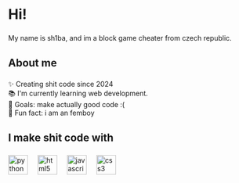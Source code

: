 <h1 align="left">Hi!</h1>

###

<p align="left">My name is sh1ba, and im a block game cheater from czech republic.</p>

###

<h2 align="left">About me</h2>

###

<p align="left">✨ Creating shit code since 2024<br>📚 I'm currently learning web development.<br>🎯 Goals: make actually good code :(<br>🎲 Fun fact: i am an femboy</p>

###

<h2 align="left">I make shit code with</h2>

###

<div align="left">
  <img src="https://cdn.jsdelivr.net/gh/devicons/devicon/icons/python/python-original.svg" height="40" alt="python logo"  />
  <img width="12" />
  <img src="https://cdn.jsdelivr.net/gh/devicons/devicon/icons/html5/html5-original.svg" height="40" alt="html5 logo"  />
  <img width="12" />
  <img src="https://cdn.jsdelivr.net/gh/devicons/devicon/icons/javascript/javascript-original.svg" height="40" alt="javascript logo"  />
  <img width="12" />
  <img src="https://cdn.jsdelivr.net/gh/devicons/devicon/icons/css3/css3-original.svg" height="40" alt="css3 logo"  />
</div>

###

